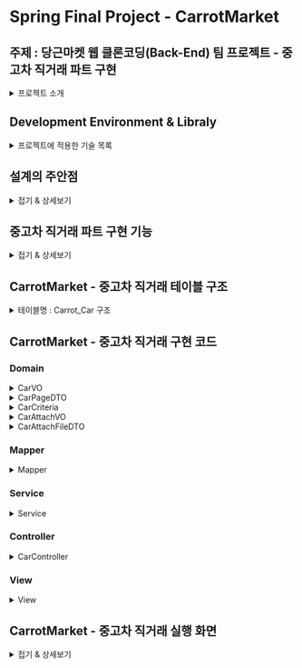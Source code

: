 # Spring Final Project - CarrotMarket

## 주제 : 당근마켓 웹 클론코딩(Back-End) 팀 프로젝트 - 중고차 직거래 파트 구현
<details>
  <summary>프로젝트 소개</summary>

  - 국비 교육원 시절 파이널 프로젝트를 진행하며, 팀원들과 협의하여 무엇을 만들어 볼까?<br>
  하고 고민하다가 모두가 FE 보다는 BE쪽에 더 많은 흥미를 느끼고 있어서,<br>
  만들어 보고 싶은 기능들을 토론하여 정리하고 추려 보니<br>
  중고거래 플랫폼으로 유명한 "**당근마켓**" 웹 사이트가 적합 하겠다는<br>
  결론이 나오게 되어 진행하게 되었습니다.<br>

  - 해당 프로젝트는 프론트엔트 부분은 원본 사이트와 유사하게 개발 되었고,<br>
    백엔드 부분을 더 중점적으로 개발하게 된 첫 클론 코딩 팀 프로젝트 입니다.

  - **본 ReadMe 파일은 전체 프로젝트의 일부만 있으며,<br>
    필자 본인이 작업한 파트에 대한 내용만 게시되어 있음을 알려드립니다.**
  
  - **개발기간 : 23.05.15 ~ 23.6.13**

</details>

## Development Environment & Libraly
<details>
  <summary>프로젝트에 적용한 기술 목록</summary>
  
- **BE : Java(jdk15.0.2 version), SpringFramework(5.3.26 version) - Spring Legacy Project, Mybatis, Maven**
- **FE : HTML5, CSS3, JSP(Servlet), J-Query(A-Jax), JavaScript, BootStrap4**
- **DB : Oracle (DB & SQL)**
- **Server(WAS) : Apache Tomcat 9.0**
- **IDE(TOOL) : STS(3.9.18 version), SQLDEVELOPER(Oracle11g)**

</details>

## 설계의 주안점
<details>
  <summary>접기 & 상세보기</summary><br>

  - **당근마켓 웹 사이트에는 로그인/회원가입 기능이 QR코드로 인증받아서 앱과 연동되도록<br>
      처리 되어 있어서 별도로 로그인/회원가입 기능을 추가하였습니다.**
  - 프론트단 디자인은 벤치마킹한 원본 사이트와 최대한 비슷하게 구현 하였습니다.
  - 백엔드 부분을 중점적으로 개발 하였습니다.
</details>

## 중고차 직거래 파트 구현 기능
<details>
  <summary>접기 & 상세보기</summary><br>
  
- **로그인/회원가입**
- **게시판 (C, R, U, D) 기능 구현 (쇼핑몰 이미지 리스트 형식)**
- **파일 업로드 & 다운로드 기능 구현, 업로드 이미지 썸네일 형식으로 출력 (구현)**
- **페이징 처리**
- **카카오맵 api 연동**

</details>

## CarrotMarket - 중고차 직거래 테이블 구조
<details>
<summary>테이블명 : Carrot_Car 구조</summary><br><br>
  
![carrot_car - DB 테이블 구조](https://github.com/itrecipe/carrotmarket_project/assets/40875025/5174a4fc-688b-47e5-b287-f3bcd23016b3)
</details>

## CarrotMarket - 중고차 직거래 구현 코드

### Domain
<details>
  <summary>CarVO</summary>

  ```java
  package org.ezen.ex02.domain;

import java.util.Date;
import java.util.List;

import lombok.Data;

//bean class(DTO, VO) -> getter/setter, toString, equals 자동생성
@Data
public class CarVO {

	//로그인시 carrot_member 테이블의 ID 정보를 받아올 PK
	private int id; //pk

	//차량 게시글 정보
	private Long cno; //게시글 번호
	private String title; //게시글 제목
	private String writer; //게시글 작성자
	private String content; //게시글 내용
	private Date regDate; //게시글 등록 날짜
	private Date updateDate; //게시글 수정일
	
	private int replyCnt; //댓글 조회수 
	
	//게시판에서 특정 게시글에 첨부되는 첨부파일 리스트(여러개의 첨부 파일을 가져올수 있도록 List로 등록 한다.)
	private List<CarAttachVO> attachList; 
	
	//차량 정보
	private String carName; //차량명
	private String carType; //차종
	private String carYear; //차량 연식
	private String carPrice; //차량의 금액
	private String carDate; //차량 등록일
	private String fuel; //연료
	private String disp; //배기량
	private String Kilos; //키로수
	private String mission; //변속기(종류, 타입)
}
  ```
</details>

<details>
  <summary>CarPageDTO</summary>

  ```java
  package org.ezen.ex02.domain;

import lombok.Getter;
import lombok.ToString;

@Getter //getter 메서드 자동 생성 어노테이션
@ToString //toString을 자동으로 생성해주는 어노테이션
//페이징 관련 DTO
public class CarPageDTO {

	private int startPage; //표시할 페이지 번호중 가장 적은 번호
	private int endPage; //표시할 페이지 번호중 가장 큰 번호
	private boolean prev, next; 
	//prev는 이전 페이지로 이동이 가능한지 여부를 나타내는 boolean값
	//next는 다음 페이지로 이동이 가능한지 여부를 나타내는 boolean값
	
	private int total; //데이터 전체 개수
	private CarCriteria cri; //pageNum, amount

	public CarPageDTO(CarCriteria cri, int total) {
		
		this.cri = cri;
		
		this.total  = total;
		
		//페이징 끝 번호 계산
		this.endPage = (int)(Math.ceil(cri.getPageNum() / 10.0)) * 10;
		//ceil은 .0인 윗수로 올림을 한다.

		//페이징 시작 번호 계산
		this.startPage = this.endPage - 9;
		
		//total을 이용해 endPage를 재계산 처리하기
		int realEnd = (int)(Math.ceil((total * 1.0) / cri.getAmount()));
		
		if(realEnd <= this.endPage) {
			this.endPage = realEnd;
		}
		
		//이전 페이지 처리
		this.prev = this.startPage > 1;
		
		//다음 페이지 처리
		this.next = this.endPage < realEnd;
	}
}
  ```
  
</details>

<details>
  <summary>CarCriteria</summary>
  
  ```java
  package org.ezen.ex02.domain;

import org.springframework.web.util.UriComponentsBuilder;

import lombok.Getter;
import lombok.Setter;
import lombok.ToString;

@Getter
@Setter
@ToString
//페이징, 검색 관련 클래스
public class CarCriteria {

	//페이징 처리
	private int pageNum; //페이지 번호
	private int amount; //페이지당 레코드의 갯수
	
	//페이징 처리
	public CarCriteria() {
		this(1, 12);
	}
	
	//페이징 처리
	public CarCriteria(int pageNum, int amount) {
		this.pageNum = pageNum;
		this.amount = amount;
	}
}
  ``` 
</details>

<details>
  <summary>CarAttachVO</summary>

  ```java
package org.ezen.ex02.domain;

import lombok.Data;

@Data
//carrot_attach 테이블과 매핑하는 VO 클래스
public class CarAttachVO {
	
	private String uuid;
	private String uploadPath; // YYYY/MM/DD형식
	private String fileName;
	private boolean fileType; //image는 true 아닌것은 false

	private Long cno; //carrot_car의 cno 값을 매핑하기 위한 변수
}

  ```
</details>

<details>
  <summary>CarAttachFileDTO</summary>

  ```java
  package org.ezen.ex02.domain;

import lombok.Data;

@Data
public class CarAttachFileDTO {

	private String fileName;
	private String uploadPath;
	private String uuid;
	private boolean image;
}

  ```
</details>

### Mapper
<details>
  <summary>Mapper</summary>
</details>

### Service
<details>
  <summary>Service</summary>
</details>

### Controller
<details>
  <summary>CarController</summary>

  ```java

  package org.ezen.ex02.controller;

import java.io.File;
import java.io.IOException;
import java.nio.file.Files;
import java.nio.file.Path;
import java.nio.file.Paths;
import java.util.List;

import org.ezen.ex02.domain.CarAttachVO;
import org.ezen.ex02.domain.CarCriteria;
import org.ezen.ex02.domain.CarPageDTO;
import org.ezen.ex02.domain.CarVO;
import org.ezen.ex02.service.CarService;
import org.springframework.http.HttpHeaders;
import org.springframework.http.HttpStatus;
import org.springframework.http.MediaType;
import org.springframework.http.ResponseEntity;
import org.springframework.stereotype.Controller;
import org.springframework.ui.Model;
import org.springframework.util.FileCopyUtils;
import org.springframework.web.bind.annotation.GetMapping;
import org.springframework.web.bind.annotation.ModelAttribute;
import org.springframework.web.bind.annotation.PathVariable;
import org.springframework.web.bind.annotation.PostMapping;
import org.springframework.web.bind.annotation.RequestMapping;
import org.springframework.web.bind.annotation.RequestParam;
import org.springframework.web.bind.annotation.ResponseBody;
import org.springframework.web.servlet.mvc.support.RedirectAttributes;

import lombok.AllArgsConstructor;
import lombok.extern.log4j.Log4j;

@Controller //컨트롤러 클래스로서 스프링 빈으로 등록한다.
@Log4j //log를 출력하기 위해 사용
@RequestMapping("/car") //받은 요청을 해당 메서드로 연결하며 클래스로 지정할시에는 공통 경로가 된다.
@AllArgsConstructor //lombok의 모든 멤버변수를 파라미터로 갖는 생성자를 생성해준다, 멤버변수가 하나일때 사용한다.
public class CarController {
	private CarService service; //CarService 인터페이스를 구현한 구현체를 주입받는 멤버 변수
	
	//페이징 처리 후 - list(R)
	@GetMapping("/list_car")
	public void list(CarCriteria cri, Model model) {
		log.info("list_car");
		log.info(cri);
		log.info(service.getList(cri));
		model.addAttribute("list_car", service.getList(cri));
		
		//실제 게시글의 개수
		int total = service.getTotal(cri);
		log.info("total : " + total);
		
		model.addAttribute("pageMaker", new CarPageDTO(cri, total));
	}
	
	//게시글 등록창 보기
	@GetMapping("/register_car")
	public void registerForm() {
		log.info("registerForm : ");
	}
	
	//게시글 등록 처리 - 첨부파일 처리 후
	@PostMapping("/register_car")
	public String register(CarVO car, RedirectAttributes rttr) {
			
		log.info("register : " + car);
		
		if(car.getAttachList() != null) {
			car.getAttachList().forEach(attach -> log.info(attach));
		}
			
		service.register(car);
			
		rttr.addFlashAttribute("result", car.getCno());
			
		return "redirect:list_car";
		}
	
	@GetMapping({"/get_car", "/modify_car"})
	public void get(@RequestParam("cno") Long cno, @ModelAttribute("cri") CarCriteria cri, Model model) {
		log.info("get_car & modify");
		
		model.addAttribute("car", service.get(cno));
	}
	
	// 첨부파일, 페이징 처리 후
	@PostMapping("/modify_car")
	public String modify(CarVO car, CarCriteria cri, RedirectAttributes rttr) {
		
		log.info("modify_car" + car);
		
		if(service.modify(car)) {
			
			rttr.addFlashAttribute("result", "success");
		}
		rttr.addAttribute("pageNum", cri.getPageNum());
		rttr.addAttribute("amount", cri.getAmount());
		
		return "redirect:list_car";
	}
	
	// 페이징, 첨부파일 처리 후
	@PostMapping("/remove_car")
	public String remove(@RequestParam("cno") Long cno, CarCriteria cri, RedirectAttributes rttr ) {
		
		log.info("remove_car : " + cno);
		
		List<CarAttachVO> attachList = service.getAttachList(cno);
		
		if(service.remove(cno)) {
			
			//폴더에 있는 파일들을 삭제 한다.
			deleteFiles(attachList);
			
			rttr.addFlashAttribute("result", "success");
		}
		
		rttr.addFlashAttribute("pageNum" + cri.getPageNum());
		rttr.addFlashAttribute("amount" + cri.getAmount());
		
		return "redirect:list_car";
	}
	
	//클라이언트에서 특정 게시물에 대한 첨부파일 정보를 요청하는 메서드
	@GetMapping(value = "/getAttachList", produces = MediaType.APPLICATION_JSON_VALUE)
	@ResponseBody
	public ResponseEntity<List<CarAttachVO>> getAttachList(Long cno) {
		log.info("getAttachList : " + cno);
		log.info(service.getAttachList(cno));
		return new ResponseEntity<>(service.getAttachList(cno), HttpStatus.OK);
	}

	@GetMapping(value = "/display/{cno}", produces = MediaType.APPLICATION_JSON_VALUE)
	@ResponseBody
	public ResponseEntity<byte[]> getImage(@PathVariable("cno") Long cno) {
		
		CarAttachVO attach = service.getImage(cno);
		
		// 실제 이미지 데이터를 바이트 배열로 보냄(외부 경로에 있는 파일에는 직접 접근이 불가능해서 바이트 배열로 데이터를 보냄)
		// fileName은 전체 경로 보냄(YYYY/MM/DD/S_UUID/이름
		log.info("fileName: " + attach);

		File file = new File("c:/upload/" + attach.getUploadPath() + "\\s_" + attach.getUuid()+"_" + attach.getFileName());
		log.info("file: " + file);

		ResponseEntity<byte[]> result = null;

		try {
			HttpHeaders header = new HttpHeaders();

			header.add("Content-Type", Files.probeContentType(file.toPath()));
			// header에 Content-Type에 MIME추가

			result = new ResponseEntity<>(FileCopyUtils.copyToByteArray(file), header, HttpStatus.OK);
			// file객체를 byte배열로 변환하여 JSON으로 반환

		} catch (IOException e) {

			e.printStackTrace();
		}
		return result;
	}
	
	/*
	이 코드는 /display/{cno} 경로로 GET 요청이 들어왔을 때 이미지 파일을 서버에서 읽어와 클라이언트에게 전송하는 기능을 구현한 핸들러 메서드입니다.
	
	@GetMapping 어노테이션은 /display/{cno} 경로에 대한 GET 요청을 처리합니다.
	
	@PathVariable("cno") 어노테이션을 사용하여 경로 변수 cno를 매개변수 Long cno에 바인딩합니다.
	service.getImage(cno)를 호출하여 cno 값에 해당하는 이미지 파일 정보를 가져옵니다.
	이미지 파일의 실제 경로를 생성하기 위해 attach 객체의 정보를 사용합니다.
	
	File 객체를 생성하여 이미지 파일에 대한 전체 경로를 지정합니다.
	HttpHeaders 객체를 생성하여 Content-Type 헤더를 설정합니다. 
	Files.probeContentType() 메서드를 사용하여 파일의 MIME 타입을 확인하고,
	이를 Content-Type 헤더에 추가합니다.
	
	FileCopyUtils.copyToByteArray() 메서드를 사용하여 이미지 파일을 바이트 배열로 읽어옵니다.
	ResponseEntity 객체를 생성하여 바이트 배열과 헤더를 설정하고, 상태 코드는 HttpStatus.OK로 설정합니다.
	생성된 ResponseEntity 객체를 반환하여 클라이언트에게 이미지 파일 데이터를 전송합니다.
	이 코드는 클라이언트에서 /display/{cno} 경로로 GET 요청을 보내면,
	해당 cno 값을 사용하여 서버에 저장된 이미지 파일을 읽어와서 클라이언트에게 전송합니다.
	클라이언트는 응답을 받아 이미지 파일 데이터를 화면에 표시할 수 있습니다.
	*/
	
	//첨부파일을 삭제하는 메서드
	private void deleteFiles(List<CarAttachVO> attachList) {
		
		if(attachList == null || attachList.size() == 0) {
			return;		
		}
		log.info("delete attach files...");
		log.info(attachList);
		
		attachList.forEach(attach -> {
			try {
				Path file = Paths.get(
						"c:/upload/" + attach.getUploadPath() + "/" + attach.getUuid() + "_" + attach.getFileName());
				
				Files.deleteIfExists(file);
				
				if(Files.probeContentType(file).startsWith("image")) {
					
					Path thumbNail = Paths.get("c:/uplaod/" + attach.getUploadPath() + "/s_" + attach.getUuid() + "_"
							+ attach.getFileName());
					
					Files.delete(thumbNail);
				}
			
			} catch (Exception e) {
				log.error("delete file error" + e.getMessage());
			}
		});
	}
}

  ```
</details>


### View

<details>
  <summary>View</summary>
</details>


## CarrotMarket - 중고차 직거래 실행 화면
<details>
  <summary>접기 & 상세보기</summary><br><br>
  
  <summary>메인</summary><br>

  - CarrotMarket 메인 화면 입니다.
  
  ![carrotmarket_메인](https://github.com/itrecipe/carrotmarket_project/assets/40875025/0459cb81-e3bb-44f4-81bc-2209f6e12ddc)

  <summary>로그인</summary><br>

  ![carrotmarket_로그인](https://github.com/itrecipe/carrotmarket_project/assets/40875025/8915a1f1-ae69-45a8-8c2a-f48b08a2c27e)

  <summary>회원가입</summary><br>
  
  ![carrotmarket_회원가입](https://github.com/itrecipe/carrotmarket_project/assets/40875025/6409ab06-9c6e-4c82-a8ef-abff16012c26)

  <summary>중고차 직거래_메인</summary><br>
  - 메인 화면 상단은 BS4의 케러셀을 이용하였으며, 상품이 노출될 아래 페이지에는 이미지 리스트 형식으로 구현하였습니다.<br>
  - 케러셀 기능 하단에 "게시글 등록" 창으로 이동하여 매물 등록을 할 수 있도록 구현 하였습니다.<br><br>
  
  ![carrotmarket_중고차직거래_메인](https://github.com/itrecipe/carrotmarket_project/assets/40875025/b3a0177b-b698-461f-abd3-e2a2cfae7114)

  <summary>중고차 직거래_게시글 등록 & 파일 업로드</summary><br>
  - 게시글 등록을 할 수 있는 페이지이며, 파일(사진) 업로드와 함께 수행 할 수 있도록 구현 되었습니다.<br><br>

  ![image](https://github.com/itrecipe/carrotmarket_project/assets/40875025/90b9a6be-1d6f-4858-bc18-3eb2a192e69d)

  <summary>중고차 직거래_상세보기(1)</summary><br>
  - 게시글 상세보기 페이지 입니다.<br>
  - 차량 등록에 필요한 정보들을 모두 입력하도록 구현 되었습니다.<br>
  - 아래쪽에 현재 매물의 위치를 알 수 있도록 카카오맵 api를 사용하여 구현 하였습니다.<br>
  - 댓글 기능이 구현 되어 있으나, 현재 미완성 입니다. (현재 작업 중)<br><br>
  
  ![image](https://github.com/itrecipe/carrotmarket_project/assets/40875025/67d84119-9246-4d6f-b327-abf305f63231)
  
  <summary>중고차 직거래_상세보기(2)</summary><br>
  
  ![image](https://github.com/itrecipe/carrotmarket_project/assets/40875025/6da0c9ce-45bb-416a-a7a5-6b5446fc0e05)
  
  <summary>중고차 직거래_상세보기(3)</summary><br>
  
  ![image](https://github.com/itrecipe/carrotmarket_project/assets/40875025/ed88f0c5-8859-4eff-bf58-74b2d3f9b5e0)

  
  <summary>중고차 직거래_수정</summary><br>
  - 수정 버튼을 누르면 alert창이 뜨며 확인을 누를시 수정 페이지로 이동하게 되고,<br>
    취소를 누르면 종료가 되도록 구현하였습니다.<br><br>

  ![image](https://github.com/itrecipe/carrotmarket_project/assets/40875025/be801a1b-b0f6-4c2e-abc7-3e8ea0d5e484)
  ![image](https://github.com/itrecipe/carrotmarket_project/assets/40875025/0ace3eda-8c50-453b-92fb-db0e30200cf5)
  ![image](https://github.com/itrecipe/carrotmarket_project/assets/40875025/b30eb2ac-ec6f-45eb-904d-f5d3042f9904)
  ![image](https://github.com/itrecipe/carrotmarket_project/assets/40875025/f2d234e4-ab08-47a0-8a3a-081d4b9c139c)

  <summary>중고차 직거래_삭제</summary><br>
  - 삭제 버튼도 수정 버튼과 동일하게 누르면 alert창이 뜨면서 삭제 처리가 수행되고,<br>
    취소를 누르면 해당 작업이 종료 되도록 구현 되어 있습니다.<br><br>
  
  
  ![image](https://github.com/itrecipe/carrotmarket_project/assets/40875025/d6e6eb03-5d32-49ab-aaf2-4758b28f7870)

</details>
